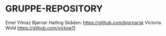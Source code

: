 # GRUPPE-REPOSITORY
Emel Yilmaz
Bjørnar Hatling Skåden: https://github.com/bjornarsk
Victoria Wold https://github.com/victow11
